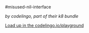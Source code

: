 #misused-nil-interface

_by codelingo, part of their k8 bundle_


[Load up in the codelingo.io/playground](https://codelingo.io/playground/?repo=github.com/codelingo/hub&dir=tenets/codelingo/k8/misused-nil-interface&tenet=codelingo/k8/misused-nil-interface)

